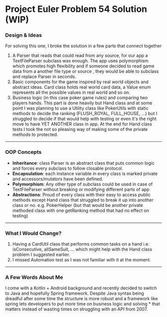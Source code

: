# Project Euler Problem 54 Solution (WIP)

### Design & Ideas
For solving this one, I broke the solution in a few parts that connect together
1) A Parser that reads that could read from any source, for our app a TextFileParser subclass was enough. The app uses
polymorphism which promotes high flexibility and if someone decided to read game data from a another file type or source
, they would be able to subclass and replace Parser in seconds.
2) Basic components for the game inspired by real world objects and abstract ideas. Card class holds real world card data,
a Value enum represents all the possible values in real world and so on.
3) Business logic (in this case poker game rules) and comparing two players hands.
This part is done heavily but Hand class and at some point I was planning to use a Utility class like PokerUtils with static
methods to decide the ranking (FLUSH_ROYAL, FULL_HOUSE, ...) but I struggled to decide if that would help with testing or even
it's the right move to have YET ANOTHER class in app. At the end for Hand class tests I took the not so pleasing way of making
some of the private methods to protected.

---
### OOP Concepts

* **Inheritance**: class Parser is an abstract class that puts common logic and forces every subclass to follow closable
protocol.
* **Encapsulation**: each instance variable in every class is marked private and accessors/mutators have been defined.
* **Polymorphism**: Any other type of subclass could be used in case of TextFileParser without breaking or modifying different parts of app
* **Abstractions**: Proud of every class with their easy to access public methods except Hand class that struggled to break it up into another class or no.
e.g. PokerHelper (but that would be another private methoded class with one getRanking method that had no effect on testing)

---
### What I Would Change?

1. Having a CardUtil class that performs common tasks on a hand i.e. isConsecutive, allSameSuit, ... which might help with the
Hand class problem I suggested earlier.
2. I missed Automation test as I was not familiar with it at the moment.

---
### A Few Words About Me
I come with a Kotlin + Android background and recently decided to switch to Java and hopefully Spring framework. Despite
Java syntax being dreadful after some time the structure is more robust and a framework like spring lets developers to put
more time on business logic and solving * that matters instead of wasting times on struggling with an API from 2007.

